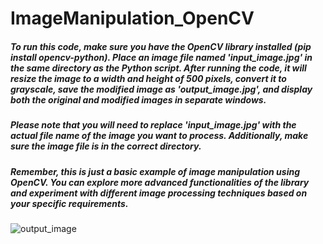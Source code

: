 # ImageManipulation_OpenCV

##### To run this code, make sure you have the OpenCV library installed (pip install opencv-python). Place an image file named 'input_image.jpg' in the same directory as the Python script. After running the code, it will resize the image to a width and height of 500 pixels, convert it to grayscale, save the modified image as 'output_image.jpg', and display both the original and modified images in separate windows.

##### Please note that you will need to replace 'input_image.jpg' with the actual file name of the image you want to process. Additionally, make sure the image file is in the correct directory.

##### Remember, this is just a basic example of image manipulation using OpenCV. You can explore more advanced functionalities of the library and experiment with different image processing techniques based on your specific requirements.


![output_image](https://github.com/aminaslami/ImageManipulation_OpenCV/assets/101183453/7859e8f9-f7b5-4c7e-aff9-6b152ef7c5ed)
